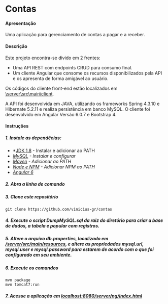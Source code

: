 # Contas

#### Apresentação

Uma aplicação para gerenciamento de contas a pagar e a receber.

#### Descrição

Este projeto encontra-se divido em 2 frentes:

- Uma API REST com endpoints CRUD para consumo final.
- Um cliente Angular que consome os recursos disponibilizados pela API e os apresenta de forma amigável ao usuário.

Os códigos do cliente front-end estão localizados em [\server\src\main\client](https://github.com/vinicius-gr/contas/tree/master/server/src/main/client).

A API foi desenvolvida em JAVA, utilizando os frameworks Spring 4.3.10 e Hibernate 5.2.11 e realiza persistência em banco MySQL.
O cliente foi desenvolvido em Angular Versão 6.0.7 e Bootstrap 4.

#### Instruções

##### 1. Instale as dependêcias:
- *[JDK 1.8](http://www.oracle.com/technetwork/pt/java/javase/downloads/jdk8-downloads-2133151.html) - Instalar e adicionar ao PATH
- *[MySQL](https://dev.mysql.com/downloads/mysql/) - Instalar e configurar*
- *[Maven](https://maven.apache.org/download.cgi) - Adicionar ao PATH*
- *[Node e NPM](https://nodejs.org/en/download/) - Adicionar NPM ao PATH*
- *[Angular 6](https://angular.io/guide/quickstart)*

##### 2. Abra a linha de comando

##### 3. Clone este repositório
```
git clone https://github.com/vinicius-gr/contas
```
##### 4. Execute o script DumpMySQL.sql da raiz do diretório para criar a base de dados, a tabela e popular com registros.

##### 5. Altere o arquivo db.properties, localizado em [/server/src/main/resources](https://github.com/vinicius-gr/contas/blob/master/server/src/main/resources/db.properties), e altere as propriedades mysql.url, mysql.user e mysql.password para estarem de acordo com o que foi configurado em seu ambiente.

##### 6. Execute os comandos

```
mvn package
mvn tomcat7:run
```

##### 7. Acesse a aplicação em [localhost:8080/server/ng/index.html](http://localhost:8080/server/ng/index.html)

